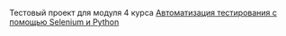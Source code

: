 Тестовый проект для модуля 4 курса [Автоматизация тестирования с помощью Selenium и Python](https://stepik.org/course/575)